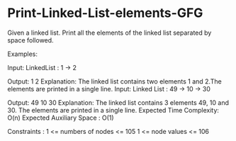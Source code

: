 # Print-Linked-List-elements-GFG
Given a linked list. Print all the elements of the linked list separated by space followed.

Examples:

Input: LinkedList : 1 -> 2

Output: 1 2
Explanation: The linked list contains two elements 1 and 2.The elements are printed in a single line.
Input: Linked List : 49 -> 10 -> 30
 
Output: 49 10 30
Explanation: The linked list contains 3 elements 49, 10 and 30. The elements are printed in a single line.
Expected Time Complexity: O(n)
Expected Auxiliary Space : O(1)
 
Constraints :
1 <= numbers of nodes <= 105
1 <= node values <= 106
